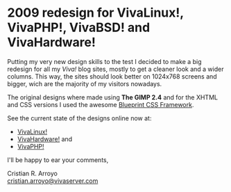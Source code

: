 2009 redesign for VivaLinux!, VivaPHP!, VivaBSD! and VivaHardware!
==================================================================

Putting my very new design skills to the test I decided to make a big redesign for all my *Viva!* blog sites, mostly to get a cleaner look and a wider columns. This way, the sites should look better on 1024x768 screens and bigger, wich are the majority of my visitors nowadays.

The original designs where made using **The GIMP 2.4** and for the XHTML and CSS versions I used the awesome [Blueprint CSS Framework](http://code.google.com/p/blueprintcss/).

See the current state of the designs online now at:

* [VivaLinux!](http://www.vivalinux.com.ar/)
* [VivaHardware!](http://www.vivahardware.com.ar/) and
* [VivaPHP!](http://www.vivaphp.com.ar/)

I'll be happy to ear your comments,

Cristian R. Arroyo  
cristian.arroyo@vivaserver.com 
